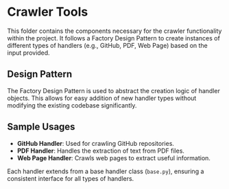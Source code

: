 
# Crawler Tools

This folder contains the components necessary for the crawler functionality within the project. It follows a Factory Design Pattern to create instances of different types of handlers (e.g., GitHub, PDF, Web Page) based on the input provided.

## Design Pattern

The Factory Design Pattern is used to abstract the creation logic of handler objects. This allows for easy addition of new handler types without modifying the existing codebase significantly.

## Sample Usages

- **GitHub Handler**: Used for crawling GitHub repositories.
- **PDF Handler**: Handles the extraction of text from PDF files.
- **Web Page Handler**: Crawls web pages to extract useful information.

Each handler extends from a base handler class (`base.py`), ensuring a consistent interface for all types of handlers.